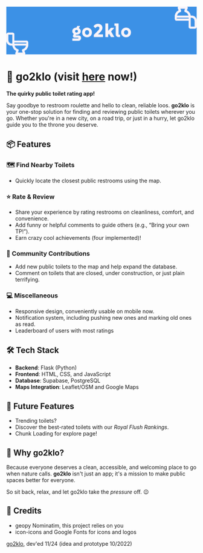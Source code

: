 ![banner where?](https://github.com/czett/go2klo/blob/main/static/img/banner.png)

# 🚽 go2klo (visit [here](https://go2klo.vercel.app/) now!)

**The quirky public toilet rating app!**  

Say goodbye to restroom roulette and hello to clean, reliable loos. **go2klo** is your one-stop solution for finding and reviewing public toilets wherever you go. Whether you're in a new city, on a road trip, or just in a hurry, let go2klo guide you to the throne you deserve.  

## 📦 Features  

### 🗺️ Find Nearby Toilets  
- Quickly locate the closest public restrooms using the map.

### ⭐ Rate & Review  
- Share your experience by rating restrooms on cleanliness, comfort, and convenience.  
- Add funny or helpful comments to guide others (e.g., “Bring your own TP!”).
- Earn crazy cool achievements (four implemented)!

### 🤝 Community Contributions  
- Add new public toilets to the map and help expand the database.  
- Comment on toilets that are closed, under construction, or just plain terrifying.

### 💻 Miscellaneous
- Responsive design, conveniently usable on mobile now.
- Notification system, including pushing new ones and marking old ones as read.
- Leaderboard of users with most ratings

## 🛠️ Tech Stack  

- **Backend**: Flask (Python)  
- **Frontend**: HTML, CSS, and JavaScript  
- **Database**: Supabase, PostgreSQL
- **Maps Integration**: Leaflet/OSM and Google Maps

## 🚧 Future Features  

- Trending toilets?
- Discover the best-rated toilets with our *Royal Flush Rankings*.  
- Chunk Loading for explore page!

## 🤔 Why go2klo?  

Because everyone deserves a clean, accessible, and welcoming place to go when nature calls. **go2klo** isn't just an app; it's a mission to make public spaces better for everyone.  

So sit back, relax, and let go2klo take the *pressure* off. 😉  

## 🫡 Credits

- geopy Nominatim, this project relies on you
- icon-icons and Google Fonts for icons and logos

[go2klo](https://go2klo.vercel.app/), dev'ed 11/24 (idea and prototype 10/2022)
